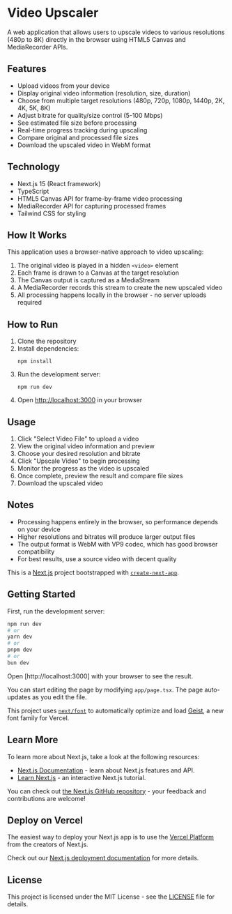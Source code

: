 # Video Upscaler

A web application that allows users to upscale videos to various resolutions (480p to 8K) directly in the browser using HTML5 Canvas and MediaRecorder APIs.

## Features

- Upload videos from your device
- Display original video information (resolution, size, duration)
- Choose from multiple target resolutions (480p, 720p, 1080p, 1440p, 2K, 4K, 5K, 8K)
- Adjust bitrate for quality/size control (5-100 Mbps)
- See estimated file size before processing
- Real-time progress tracking during upscaling
- Compare original and processed file sizes
- Download the upscaled video in WebM format

## Technology

- Next.js 15 (React framework)
- TypeScript
- HTML5 Canvas API for frame-by-frame video processing
- MediaRecorder API for capturing processed frames
- Tailwind CSS for styling

## How It Works

This application uses a browser-native approach to video upscaling:

1. The original video is played in a hidden `<video>` element
2. Each frame is drawn to a Canvas at the target resolution
3. The Canvas output is captured as a MediaStream
4. A MediaRecorder records this stream to create the new upscaled video
5. All processing happens locally in the browser - no server uploads required

## How to Run

1. Clone the repository
2. Install dependencies:
   ```
   npm install
   ```
3. Run the development server:
   ```
   npm run dev
   ```
4. Open [http://localhost:3000](http://localhost:3000) in your browser

## Usage

1. Click "Select Video File" to upload a video
2. View the original video information and preview
3. Choose your desired resolution and bitrate
4. Click "Upscale Video" to begin processing
5. Monitor the progress as the video is upscaled
6. Once complete, preview the result and compare file sizes
7. Download the upscaled video

## Notes

- Processing happens entirely in the browser, so performance depends on your device
- Higher resolutions and bitrates will produce larger output files
- The output format is WebM with VP9 codec, which has good browser compatibility
- For best results, use a source video with decent quality

This is a [Next.js](https://nextjs.org) project bootstrapped with [`create-next-app`](https://nextjs.org/docs/app/api-reference/cli/create-next-app).

## Getting Started

First, run the development server:

```bash
npm run dev
# or
yarn dev
# or
pnpm dev
# or
bun dev
```

Open [http://localhost:3000] with your browser to see the result.

You can start editing the page by modifying `app/page.tsx`. The page auto-updates as you edit the file.

This project uses [`next/font`](https://nextjs.org/docs/app/building-your-application/optimizing/fonts) to automatically optimize and load [Geist](https://vercel.com/font), a new font family for Vercel.

## Learn More

To learn more about Next.js, take a look at the following resources:

- [Next.js Documentation](https://nextjs.org/docs) - learn about Next.js features and API.
- [Learn Next.js](https://nextjs.org/learn) - an interactive Next.js tutorial.

You can check out [the Next.js GitHub repository](https://github.com/vercel/next.js) - your feedback and contributions are welcome!

## Deploy on Vercel

The easiest way to deploy your Next.js app is to use the [Vercel Platform](https://vercel.com/new?utm_medium=default-template&filter=next.js&utm_source=create-next-app&utm_campaign=create-next-app-readme) from the creators of Next.js.

Check out our [Next.js deployment documentation](https://nextjs.org/docs/app/building-your-application/deploying) for more details.

## License

This project is licensed under the MIT License - see the [LICENSE](LICENSE) file for details.
